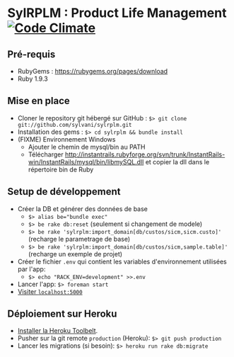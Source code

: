# SylRPLM : Product Life Management [![Code Climate](https://codeclimate.com/github/sylvani/sylrplm.png)](https://codeclimate.com/github/sylvani/sylrplm)

## Pré-requis

- RubyGems : https://rubygems.org/pages/download
- Ruby 1.9.3

## Mise en place

- Cloner le repository git hébergé sur GitHub : `$> git clone git://github.com/sylvani/sylrplm.git`
- Installation des gems : `$> cd sylrplm && bundle install`
- (FIXME) Environnement Windows
    - Ajouter le chemin de mysql/bin au PATH
    - Télécharger http://instantrails.rubyforge.org/svn/trunk/InstantRails-win/InstantRails/mysql/bin/libmySQL.dll
    et copier la dll dans le répertoire bin de Ruby

## Setup de développement

- Créer la DB et générer des données de base
    - `$> alias be="bundle exec"`
    - `$> be rake db:reset` (seulement si changement de modele)
    - `$> be rake 'sylrplm:import_domain[db/custos/sicm,sicm.custo]'` (recharge le parametrage de base)
    - `$> be rake 'sylrplm:import_domain[db/custos/sicm,sample.table]'` (recharge un exemple de projet)
- Créer le fichier `.env` qui contient les variables d'environnement utilisées par l'app:
    - `$> echo "RACK_ENV=development" >>.env`
- Lancer l'app: `$> foreman start`
- [Visiter `localhost:5000`](http://localhost:5000)

## Déploiement sur Heroku

- [Installer la Heroku Toolbelt](https://toolbelt.heroku.com).
- Pusher sur la git remote `production` (Heroku): `$> git push production`
- Lancer les migrations (si besoin): `$> heroku run rake db:migrate`
